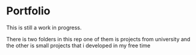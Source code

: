 # Portfolio

This is still a work in progress.

There is two folders in this rep one of them is projects from university and the other is small projects that i developed in my free time

